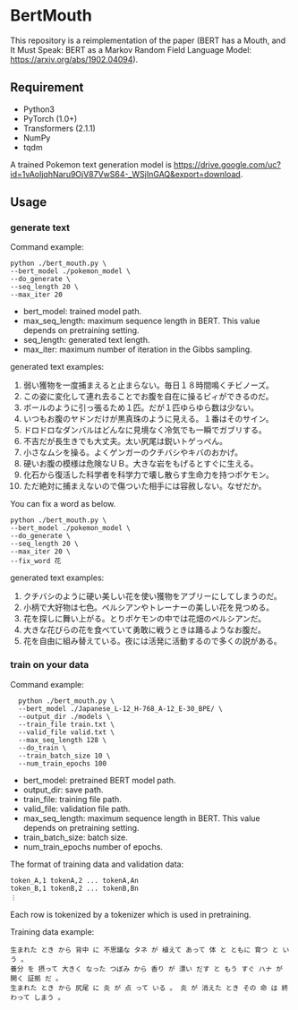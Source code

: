 # BertMouth
This repository is a reimplementation of the paper (BERT has a Mouth, and It Must Speak: BERT as a Markov Random Field Language Model: https://arxiv.org/abs/1902.04094).
                                      
## Requirement
- Python3
- PyTorch (1.0+)
- Transformers (2.1.1)
- NumPy
- tqdm 

A trained Pokemon text generation model is https://drive.google.com/uc?id=1vAoIjqhNaru9OjV87VwS64-_WSjInGAQ&export=download.
                                                                                                                                                                      
## Usage                                                                                                                                                                                                   
### generate text

Command example:
```
python ./bert_mouth.py \
--bert_model ./pokemon_model \
--do_generate \
--seq_length 20 \
--max_iter 20
```

- bert_model: trained model path.                                                                                                                                                                     
- max_seq_length: maximum sequence length in BERT. This value depends on pretraining setting. 
- seq_length: generated text length.
- max_iter: maximum number of iteration in the Gibbs sampling.

generated text examples:
1. 弱い獲物を一度捕まえると止まらない。毎日１８時間鳴くチビノーズ。
2. この姿に変化して連れ去ることでお腹を自在に操るピィができるのだ。
3. ボールのように引っ張るため１匹。だが１匹ゆらゆら数は少ない。
4. いつもお腹のヤドンだけが黒真珠のように見える。１番はそのサイン。
5. ドロドロなダンバルはどんなに見境なく冷気でも一瞬でガブリする。
6. 不吉だが長生きでも大丈夫。太い尻尾は鋭いトゲっぺん。
7. 小さなムシを操る。よくゲンガーのクチバシやキバのおかげ。
8. 硬いお腹の模様は危険なＵＢ。大きな岩をもげるとすぐに生える。
9. 化石から復活した科学者を科学力で壊し散らす生命力を持つポケモン。
10. ただ絶対に捕まえないので傷ついた相手には容赦しない。なぜだか。

You can fix a word as below.
```
python ./bert_mouth.py \
--bert_model ./pokemon_model \
--do_generate \
--seq_length 20 \
--max_iter 20 \
--fix_word 花
```

generated text examples:
1. クチバシのように硬い美しい花を使い獲物をアブリーにしてしまうのだ。
2. 小柄で大好物は七色。ペルシアンやトレーナーの美しい花を見つめる。
3. 花を探しに舞い上がる。とりポケモンの中では花畑のペルシアンだ。
4. 大きな花びらの花を食べていて勇敢に戦うときは踊るようなお腹だ。
5. 花を自由に組み替えている。夜には活発に活動するので多くの説がある。

### train on your data 

Command example:
```
  python ./bert_mouth.py \
  --bert_model ./Japanese_L-12_H-768_A-12_E-30_BPE/ \                                                                                                                                               
  --output_dir ./models \
  --train_file train.txt \
  --valid_file valid.txt \
  --max_seq_length 128 \
  --do_train \
  --train_batch_size 10 \
  --num_train_epochs 100
  ```

- bert_model: pretrained BERT model path.
- output_dir: save path.
- train_file: training file path.
- valid_file: validation file path.
- max_seq_length: maximum sequence length in BERT. This value depends on pretraining setting. 
- train_batch_size: batch size.
- num_train_epochs number of epochs.

The format of training data and validation data: 
```
token_A,1 tokenA,2 ... tokenA,An
token_B,1 tokenB,2 ... tokenB,Bn
︙
```
Each row is tokenized by a tokenizer which is used in pretraining.

Training data example:
```
生まれた とき から 背中 に 不思議な タネ が 植えて あって 体 と ともに 育つ と いう 。
養分 を 摂って 大きく なった つぼみ から 香り が 漂い だす と もう すぐ ハナ が 開く 証拠 だ 。
生まれた とき から 尻尾 に 炎 が 点 って いる 。 炎 が 消えた とき その 命 は 終わって しまう 。
```

